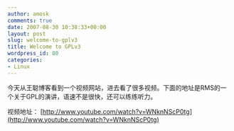 ```yaml
---
author: amosk
comments: true
date: 2007-08-30 10:38:33+00:00
layout: post
slug: welcome-to-gplv3
title: Welcome to GPLv3
wordpress_id: 80
categories:
- Linux
---
```


今天从王聪博客看到一个视频网站，进去看了很多视频。下面的地址是RMS的一个关于GPL的演讲，语速不是很快，还可以练练听力。

视频地址： [http://www.youtube.com/watch?v=WNknNScP0tg](http://www.youtube.com/watch?v=WNknNScP0tg)
